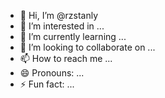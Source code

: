 - 👋 Hi, I’m @rzstanly
- 👀 I’m interested in ...
- 🌱 I’m currently learning ...
- 💞️ I’m looking to collaborate on ...
- 📫 How to reach me ...
- 😄 Pronouns: ...
- ⚡ Fun fact: ...

<!---
rzstanly/rzstanly is a ✨ special ✨ repository because its `README.md` (this file) appears on your GitHub profile.
You can click the Preview link to take a look at your changes.
--->
